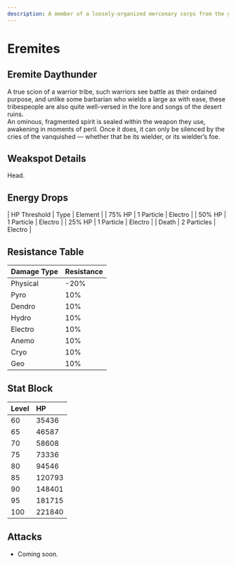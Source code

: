 ```yaml
---
description: A member of a loosely-organized mercenary corps from the golden desert sands. Will work for anyone as long as the pay is good.
---
```


# Eremites

## Eremite Daythunder

A true scion of a warrior tribe, such warriors see battle as their ordained purpose, and unlike some barbarian who wields a large ax with ease, these tribespeople are also quite well-versed in the lore and songs of the desert ruins.  
An ominous, fragmented spirit is sealed within the weapon they use, awakening in moments of peril. Once it does, it can only be silenced by the cries of the vanquished — whether that be its wielder, or its wielder’s foe.  

## Weakspot Details

Head.  

## Energy Drops

| HP Threshold | Type | Element |
| 75% HP | 1 Particle | Electro | 
| 50% HP | 1 Particle | Electro | 
| 25% HP | 1 Particle | Electro | 
| Death | 2 Particles | Electro |

## Resistance Table

| Damage Type | Resistance |
| :--- | :--- |
| Physical | -20% |
| Pyro | 10% |
| Dendro | 10% |
| Hydro | 10% |
| Electro | 10% |
| Anemo | 10% |
| Cryo | 10% |
| Geo | 10% |

## Stat Block

| Level | HP |
| :--- | :--- |
| 60 | 35436 |
| 65 | 46587 |
| 70 | 58608 |
| 75 | 73336 |
| 80 | 94546 |
| 85 | 120793 |
| 90 | 148401 |
| 95 | 181715 |
| 100 | 221840 |

## Attacks 

* Coming soon.
